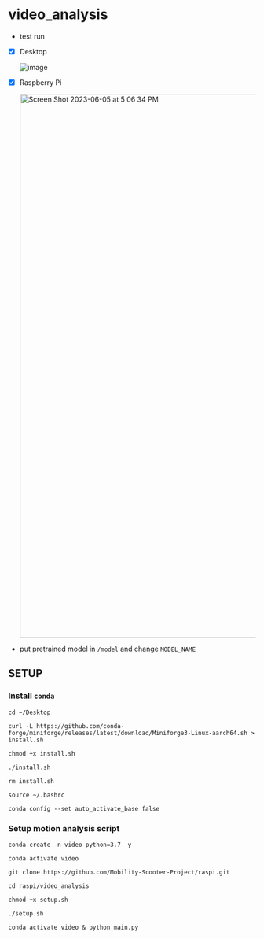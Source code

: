 # video_analysis
* test run
* [x] Desktop

  ![image](https://github.com/Mobility-Scooter-Project/raspi/assets/44049919/1d3e82a4-1a8d-490a-8b6c-0a52fffda3e2)
* [x] Raspberry Pi

  <img width="1105" alt="Screen Shot 2023-06-05 at 5 06 34 PM" src="https://github.com/Mobility-Scooter-Project/raspi/assets/44049919/88ffc821-f309-43e2-87b7-ad11ee20e636">

* put pretrained model in `/model` and change `MODEL_NAME` 

## SETUP
### Install `conda`
```
cd ~/Desktop
```
```
curl -L https://github.com/conda-forge/miniforge/releases/latest/download/Miniforge3-Linux-aarch64.sh > install.sh
```
```
chmod +x install.sh
```
```
./install.sh
```
```
rm install.sh
```
```
source ~/.bashrc
```
```
conda config --set auto_activate_base false
```
### Setup motion analysis script
```
conda create -n video python=3.7 -y
```
```
conda activate video
```
```
git clone https://github.com/Mobility-Scooter-Project/raspi.git
```
```
cd raspi/video_analysis
```
```
chmod +x setup.sh
```
```
./setup.sh
```
```
conda activate video & python main.py
```
